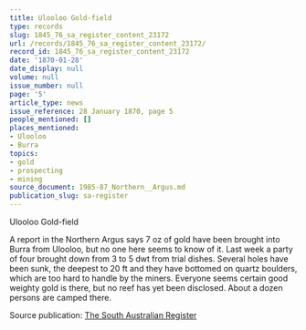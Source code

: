 ```yaml
---
title: Ulooloo Gold-field
type: records
slug: 1845_76_sa_register_content_23172
url: /records/1845_76_sa_register_content_23172/
record_id: 1845_76_sa_register_content_23172
date: '1870-01-28'
date_display: null
volume: null
issue_number: null
page: '5'
article_type: news
issue_reference: 28 January 1870, page 5
people_mentioned: []
places_mentioned:
- Ulooloo
- Burra
topics:
- gold
- prospecting
- mining
source_document: 1985-87_Northern__Argus.md
publication_slug: sa-register
---
```


Ulooloo Gold-field

A report in the Northern Argus says 7 oz of gold have been brought into Burra from Ulooloo, but no one here seems to know of it.  Last week a party of four brought down from 3 to 5 dwt from trial dishes.   Several holes have been sunk, the deepest to 20 ft and they have bottomed on quartz boulders, which are too hard to handle by the miners.  Everyone seems certain good weighty gold is there, but no reef has yet been disclosed.  About a dozen persons are camped there.

Source publication: [The South Australian Register](/publications/sa-register/)
